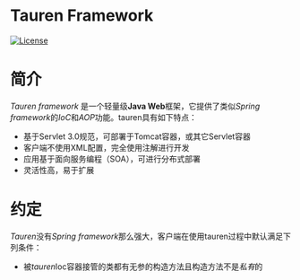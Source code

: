 # Tauren Framework
[![License](https://img.shields.io/badge/license-Apache%202-4EB1BA.svg)](https://www.apache.org/licenses/LICENSE-2.0.html)

# 简介
*_Tauren framework_* 是一个轻量级**Java Web**框架，它提供了类似*Spring framework*的*IoC*和*AOP*功能。tauren具有如下特点：

- 基于Servlet 3.0规范，可部署于Tomcat容器，或其它Servlet容器
- 客户端不使用XML配置，完全使用注解进行开发
- 应用基于面向服务编程（SOA），可进行分布式部署
- 灵活性高，易于扩展

# 约定
*Tauren*没有*Spring framework*那么强大，客户端在使用tauren过程中默认满足下列条件：

- 被*tauren*Ioc容器接管的类都有无参的构造方法且构造方法不是*私有*的
